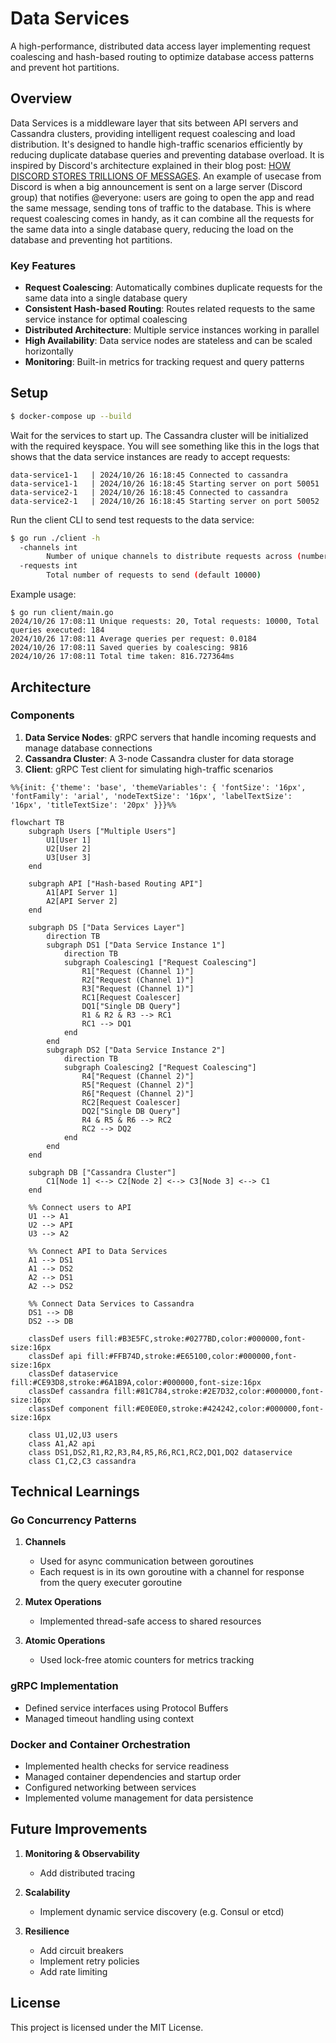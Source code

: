 # Data Services

A high-performance, distributed data access layer implementing request coalescing and hash-based routing to optimize database access patterns and prevent hot partitions.

## Overview

Data Services is a middleware layer that sits between API servers and Cassandra clusters, providing intelligent request coalescing and load distribution. It's designed to handle high-traffic scenarios efficiently by reducing duplicate database queries and preventing database overload.
It is inspired by Discord's architecture explained in their blog post: [HOW DISCORD STORES TRILLIONS OF MESSAGES](https://discord.com/blog/how-discord-stores-trillions-of-messages). An example of usecase from Discord is when a big announcement is sent on a large server (Discord group) that notifies @everyone: users are going to open the app and read the same message, sending tons of traffic to the database. This is where request coalescing comes in handy, as it can combine all the requests for the same data into a single database query, reducing the load on the database and preventing hot partitions.

### Key Features

- **Request Coalescing**: Automatically combines duplicate requests for the same data into a single database query
- **Consistent Hash-based Routing**: Routes related requests to the same service instance for optimal coalescing
- **Distributed Architecture**: Multiple service instances working in parallel
- **High Availability**: Data service nodes are stateless and can be scaled horizontally
- **Monitoring**: Built-in metrics for tracking request and query patterns

## Setup

```bash
$ docker-compose up --build
```
Wait for the services to start up. The Cassandra cluster will be initialized with the required keyspace. You will see something like this in the logs that shows that the data service instances are ready to accept requests:
```
data-service1-1   | 2024/10/26 16:18:45 Connected to cassandra
data-service1-1   | 2024/10/26 16:18:45 Starting server on port 50051
data-service2-1   | 2024/10/26 16:18:45 Connected to cassandra
data-service2-1   | 2024/10/26 16:18:45 Starting server on port 50052
```

Run the client CLI to send test requests to the data service:
```bash
$ go run ./client -h
  -channels int
        Number of unique channels to distribute requests across (number of unique requests) (default 20)
  -requests int
        Total number of requests to send (default 10000)
```


Example usage:
```
$ go run client/main.go
2024/10/26 17:08:11 Unique requests: 20, Total requests: 10000, Total queries executed: 184
2024/10/26 17:08:11 Average queries per request: 0.0184
2024/10/26 17:08:11 Saved queries by coalescing: 9816
2024/10/26 17:08:11 Total time taken: 816.727364ms
```

## Architecture

### Components

1. **Data Service Nodes**: gRPC servers that handle incoming requests and manage database connections
2. **Cassandra Cluster**: A 3-node Cassandra cluster for data storage
3. **Client**: gRPC Test client for simulating high-traffic scenarios

```mermaid
%%{init: {'theme': 'base', 'themeVariables': { 'fontSize': '16px', 'fontFamily': 'arial', 'nodeTextSize': '16px', 'labelTextSize': '16px', 'titleTextSize': '20px' }}}%%

flowchart TB
    subgraph Users ["Multiple Users"]
        U1[User 1]
        U2[User 2]
        U3[User 3]
    end

    subgraph API ["Hash-based Routing API"]
        A1[API Server 1]
        A2[API Server 2]
    end

    subgraph DS ["Data Services Layer"]
        direction TB
        subgraph DS1 ["Data Service Instance 1"]
            direction TB
            subgraph Coalescing1 ["Request Coalescing"]
                R1["Request (Channel 1)"]
                R2["Request (Channel 1)"]
                R3["Request (Channel 1)"]
                RC1[Request Coalescer]
                DQ1["Single DB Query"]
                R1 & R2 & R3 --> RC1
                RC1 --> DQ1
            end
        end
        subgraph DS2 ["Data Service Instance 2"]
            direction TB
            subgraph Coalescing2 ["Request Coalescing"]
                R4["Request (Channel 2)"]
                R5["Request (Channel 2)"]
                R6["Request (Channel 2)"]
                RC2[Request Coalescer]
                DQ2["Single DB Query"]
                R4 & R5 & R6 --> RC2
                RC2 --> DQ2
            end
        end
    end

    subgraph DB ["Cassandra Cluster"]
        C1[Node 1] <--> C2[Node 2] <--> C3[Node 3] <--> C1
    end

    %% Connect users to API
    U1 --> A1
    U2 --> API
    U3 --> A2

    %% Connect API to Data Services
    A1 --> DS1
    A1 --> DS2
    A2 --> DS1
    A2 --> DS2

    %% Connect Data Services to Cassandra
    DS1 --> DB
    DS2 --> DB

    classDef users fill:#B3E5FC,stroke:#0277BD,color:#000000,font-size:16px
    classDef api fill:#FFB74D,stroke:#E65100,color:#000000,font-size:16px
    classDef dataservice fill:#CE93D8,stroke:#6A1B9A,color:#000000,font-size:16px
    classDef cassandra fill:#81C784,stroke:#2E7D32,color:#000000,font-size:16px
    classDef component fill:#E0E0E0,stroke:#424242,color:#000000,font-size:16px

    class U1,U2,U3 users
    class A1,A2 api
    class DS1,DS2,R1,R2,R3,R4,R5,R6,RC1,RC2,DQ1,DQ2 dataservice
    class C1,C2,C3 cassandra
```

## Technical Learnings

### Go Concurrency Patterns
1. **Channels**
   - Used for async communication between goroutines
   - Each request is in its own goroutine with a channel for response from the query executer goroutine

2. **Mutex Operations**
   - Implemented thread-safe access to shared resources

3. **Atomic Operations**
   - Used lock-free atomic counters for metrics tracking

### gRPC Implementation
- Defined service interfaces using Protocol Buffers
- Managed timeout handling using context

### Docker and Container Orchestration
- Implemented health checks for service readiness
- Managed container dependencies and startup order
- Configured networking between services
- Implemented volume management for data persistence

## Future Improvements

1. **Monitoring & Observability**
   - Add distributed tracing

2. **Scalability**
   - Implement dynamic service discovery (e.g. Consul or etcd)

3. **Resilience**
   - Add circuit breakers
   - Implement retry policies
   - Add rate limiting

## License

This project is licensed under the MIT License.